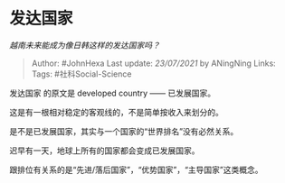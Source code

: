 # 发达国家
*越南未来能成为像日韩这样的发达国家吗？*

> Author: #JohnHexa
Last update: *23/07/2021* by ANingNing
Links:
Tags:  #社科Social-Science



发达国家 的原文是 developed country —— 已发展国家。

这是有一根相对稳定的客观线的，不是简单按收入来划分的。

是不是已发展国家，其实与一个国家的“世界排名”没有必然关系。

迟早有一天，地球上所有的国家都会变成已发展国家。

跟排位有关系的是“先进/落后国家”，“优势国家”，“主导国家”这类概念。



